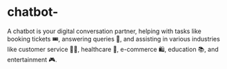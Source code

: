 # chatbot-
A  chatbot is your digital conversation partner, helping with tasks like booking tickets 🎟️, answering queries 🤔, and assisting in various industries like customer service  🧑‍💼, healthcare 🏥, e-commerce 🛍️, education 📚, and entertainment 🎮. 
